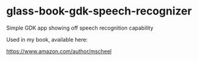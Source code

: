 glass-book-gdk-speech-recognizer
================================

Simple GDK app showing off speech recognition capability

Used in my book, available here:

https://www.amazon.com/author/mscheel
